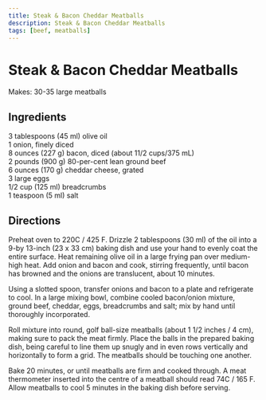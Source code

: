 ```yaml
---
title: Steak & Bacon Cheddar Meatballs
description: Steak & Bacon Cheddar Meatballs
tags: [beef, meatballs]
---
```


# Steak & Bacon Cheddar Meatballs
Makes: 30-35 large meatballs

## Ingredients
3 tablespoons (45 ml) olive oil  
1 onion, finely diced  
8 ounces (227 g) bacon, diced (about 11/2 cups/375 mL)  
2 pounds (900 g) 80-per-cent lean ground beef  
6 ounces (170 g) cheddar cheese, grated  
3 large eggs  
1/2 cup (125 ml) breadcrumbs  
1 teaspoon (5 ml) salt  

## Directions
Preheat oven to 220C / 425 F. Drizzle 2 tablespoons (30 ml) of the oil into a 9-by 13-inch (23 x 33 cm) baking dish and use your hand to evenly coat the entire surface. Heat remaining olive oil in a large frying pan over medium-high heat. Add onion and bacon and cook, stirring frequently, until bacon has browned and the onions are translucent, about 10 minutes.

Using a slotted spoon, transfer onions and bacon to a plate and refrigerate to cool. In a large mixing bowl, combine cooled bacon/onion mixture, ground beef, cheddar, eggs, breadcrumbs and salt; mix by hand until thoroughly incorporated.

Roll mixture into round, golf ball-size meatballs (about 1 1/2 inches / 4 cm), making sure to pack the meat firmly. Place the balls in the prepared baking dish, being careful to line them up snugly and in even rows vertically and horizontally to form a grid. The meatballs should be touching one another.

Bake 20 minutes, or until meatballs are firm and cooked through. A meat thermometer inserted into the centre of a meatball should read 74C / 165 F. Allow meatballs to cool 5 minutes in the baking dish before serving.